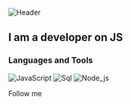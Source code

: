 ![Header](https://github.com/Edgar-Golosnoi/Edgar-golosnoi/blob/main/assets/header.gif)

## I am a developer on JS

### Languages and Tools
![JavaScript](https://img.shields.io/badge/-JavaScript-090909?style=for-the-badge&logo=JavaScript&logoColor=E9D54D)
![Sql](https://img.shields.io/badge/-Sql-090909?style=for-the-badge&logo=mySql&logoColor=00648B)
![Node_js](https://img.shields.io/badge/-Node_js-090909?style=for-the-badge&logo=mySql&logoColor=#6FA561)

Follow me